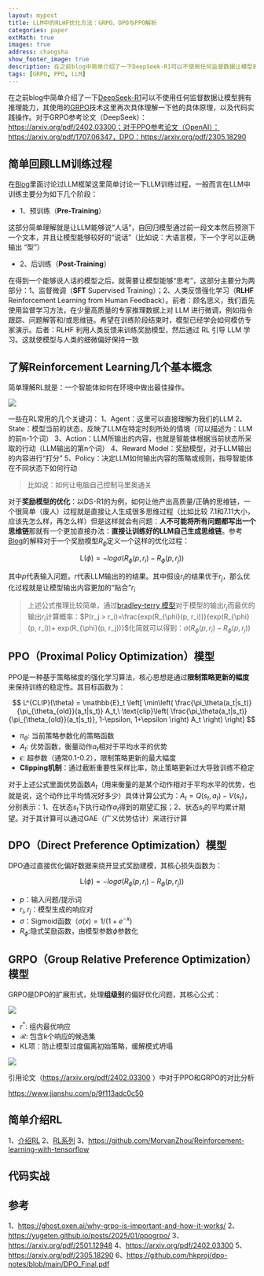 ```yaml
---
layout: mypost
title: LLM中的RLHF优化方法：GRPO、DPO与PPO解析
categories: paper
extMath: true
images: true
address: changsha
show_footer_image: true
description: 在之前blog中简单介绍了一下DeepSeek-R1可以不使用任何监督数据让模型拥有推理能力，其使用的GRPO技术这里再次具体理解一下他的具体原理，以及代码实践操作
tags: [GRPO, PPO, LLM]
---
```


在之前blog中简单介绍了一下[DeepSeek-R1](https://arxiv.org/pdf/2501.12948)可以不使用任何监督数据让模型拥有推理能力，其使用的[GRPO](https://www.big-yellow-j.top/posts/2025/02/15/LLM.html#:~:text=%E6%8C%87%E6%A0%87%EF%BC%89%E6%83%A9%E7%BD%9A%E5%81%8F%E5%B7%AE-,PPO%E5%92%8C%20GRPO,-%E4%B8%8A%E9%9D%A2%E6%8F%90%E5%88%B0%E7%9A%84)技术这里再次具体理解一下他的具体原理，以及代码实践操作。对于GRPO参考论文（DeepSeek）：https://arxiv.org/pdf/2402.03300；对于PPO参考论文（OpenAI）：https://arxiv.org/pdf/1707.06347，DPO：https://arxiv.org/pdf/2305.18290

## 简单回顾LLM训练过程

在[Blog](https://www.big-yellow-j.top/posts/2025/02/15/LLM.html)里面讨论过LLM框架这里简单讨论一下LLM训练过程，一般而言在LLM中训练主要分为如下几个阶段：

* 1、预训练（**Pre-Training**）

这部分简单理解就是让LLM能够说“人话”，自回归模型通过前一段文本然后预测下一个文本，并且让模型能够较好的“说话”（比如说：大语言模，下一个字可以正确输出 “型”）

* 2、后训练（**Post-Training**）

在得到一个能够说人话的模型之后，就需要让模型能够“思考”，这部分主要分为两部分：1、监督微调（**SFT** Supervised Training）；2、人类反馈强化学习（**RLHF** Reinforcement Learning from Human Feedback）。前者：顾名思义，我们首先使用监督学习方法，在少量高质量的专家推理数据上对 LLM 进行微调，例如指令跟踪、问题解答和/或思维链。希望在训练阶段结束时，模型已经学会如何模仿专家演示。后者：RLHF 利用人类反馈来训练奖励模型，然后通过 RL 引导 LLM 学习。这就使模型与人类的细微偏好保持一致

## 了解Reinforcement Learning几个基本概念

简单理解RL就是：一个智能体如何在环境中做出最佳操作。

![](https://s2.loli.net/2025/03/31/IQNVWPXLUgRMlZm.png)

一些在RL常用的几个关键词：
1、Agent：这里可以直接理解为我们的LLM
2、State：模型当前的状态，反映了LLM在特定时刻所处的情境（可以描述为：LLM的前n-1个词）
3、Action：LLM所输出的内容，也就是智能体根据当前状态所采取的行动（LLM输出的第n个词）
4、Reward Model：奖励模型，对于LLM输出的内容进行“打分”
5、Policy：决定LLM如何输出内容的策略或规则，指导智能体在不同状态下如何行动

> 比如说：如何让电脑自己控制马里奥通关

对于**奖励模型的优化**：以DS-R1的为例，如何让他产出高质量/正确的思维链，一个很简单（废人）过程就是直接让人生成很多思维过程（比如比较 7.1和7.11大小，应该先怎么样，再怎么样）但是这样就会有问题：**人不可能将所有问题都写出一个思维链**那就有一个更加直接办法：**直接让训练好的LLM自己生成思维链**。参考[Blog](https://ghost.oxen.ai/why-grpo-is-important-and-how-it-works/)的解释对于一个奖励模型$R_{\phi}$定义一个这样的优化过程：

$$
\mathrm{L}(\phi)=-log \sigma(R_{\phi}(p, r_i)- R_{\phi}(p, r_j))
$$

其中$p$代表输入问题，$r$代表LLM输出的的结果。其中假设$r_i$的结果优于$r_j$，那么优化过程就是让模型输出内容更加的“贴合”$r_i$

> 上述公式推理比较简单，通过[bradley-terry 模型](https://baike.baidu.com/item/Bradley-Terry%20%E6%A8%A1%E5%9E%8B/24209136)对于模型的输出$r_j$而最优的输出$r_i$计算概率：$P(r_j > r_i)=\frac{exp(R_{\phi}(p, r_i))}{exp(R_{\phi}(p, r_i))+ exp(R_{\phi}(p, r_j))}$化简就可以得到：$\sigma(R_{\phi}(p, r_i)- R_{\phi}(p, r_j))$

## PPO（Proximal Policy Optimization）模型

PPO是一种基于策略梯度的强化学习算法，核心思想是通过**限制策略更新的幅度**来保持训练的稳定性。其目标函数为：

$$
L^{CLIP}(\theta) = \mathbb{E}_t \left[ \min\left( \frac{\pi_\theta(a_t|s_t)}{\pi_{\theta_{old}}(a_t|s_t)} A_t,\  \text{clip}\left( \frac{\pi_\theta(a_t|s_t)}{\pi_{\theta_{old}}(a_t|s_t)}, 1-\epsilon, 1+\epsilon \right) A_t \right) \right]
$$


- $\pi_\theta$: 当前策略参数化的策略函数
- $A_t$: 优势函数，衡量动作$a_t$相对于平均水平的优势
- $\epsilon$: 超参数（通常0.1-0.2），限制策略更新的最大幅度
- ​**Clipping机制**：通过截断重要性采样比率，防止策略更新过大导致训练不稳定

对于上述公式里面优势函数$A_t$（用来衡量的是某个动作相对于平均水平的优势，也就是说，这个动作比平均情况好多少）具体计算公式为：$A_t=Q(s_t, a_t)-V(s_t)$，分别表示：1、在状态$s_t$下执行动作$a_t$得到的期望汇报；2、状态$s_t$的平均累计期望。对于其计算可以通过GAE（广义优势估计）来进行计算

## DPO（Direct Preference Optimization）模型

DPO通过直接优化偏好数据来绕开显式奖励建模，其核心损失函数为：

$$
\mathrm{L}(\phi)=-log \sigma(R_{\phi}(p, r_i)- R_{\phi}(p, r_j))
$$

- $p$：输入问题/提示词 
- $r_i, r_j$：模型生成的响应对 
- $\sigma$：Sigmoid函数（$\sigma(x) = 1/(1+e^{-x})$ 
- $R_\phi$:隐式奖励函数，由模型参数$\phi$参数化 

## GRPO（Group Relative Preference Optimization）模型

GRPO是DPO的扩展形式，处理**组级别**的偏好优化问题，其核心公式：

![](https://s2.loli.net/2025/02/19/k6qf7PoUvxQJbnR.png)

- $r^*$: 组内最优响应
- $\mathcal{R}$: 包含k个响应的候选集
- KL项：防止模型过度偏离初始策略，缓解模式坍塌

![](https://s2.loli.net/2025/03/25/FkLG7VDmEpg4hKS.png)

引用论文（https://arxiv.org/pdf/2402.03300 ）中对于PPO和GRPO的对比分析

https://www.jianshu.com/p/9f113adc0c50

## 简单介绍RL

1、[介绍RL](https://www.youtube.com/watch?v=W8XF3ME8G2I)
2、[RL系列](https://www.youtube.com/playlist?list=PLJV_el3uVTsODxQFgzMzPLa16h6B8kWM_)
3、https://github.com/MorvanZhou/Reinforcement-learning-with-tensorflow

## 代码实战



## 参考
1、https://ghost.oxen.ai/why-grpo-is-important-and-how-it-works/
2、https://yugeten.github.io/posts/2025/01/ppogrpo/
3、https://arxiv.org/pdf/2501.12948
4、https://arxiv.org/pdf/2402.03300
5、https://arxiv.org/pdf/2305.18290
6、https://github.com/hkproj/dpo-notes/blob/main/DPO_Final.pdf